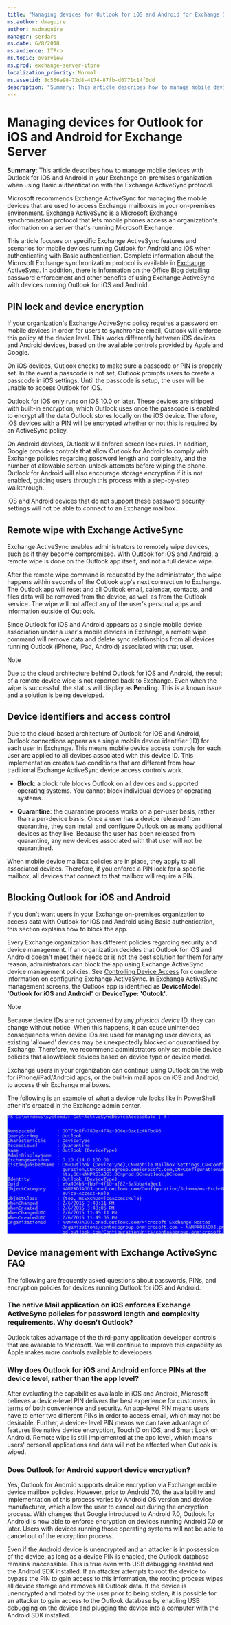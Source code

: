 ```yaml
---
title: "Managing devices for Outlook for iOS and Android for Exchange Server"
ms.author: dmaguire
author: msdmaguire
manager: serdars
ms.date: 6/8/2018
ms.audience: ITPro
ms.topic: overview
ms.prod: exchange-server-itpro
localization_priority: Normal
ms.assetid: 8c566e98-72d8-4174-87fb-d0771c14f0dd
description: "Summary: This article describes how to manage mobile devices with Outlook for iOS and Android in your Exchange on-premises organization when using Basic authentication with the Exchange ActiveSync protocol."
---
```


# Managing devices for Outlook for iOS and Android for Exchange Server

 **Summary**: This article describes how to manage mobile devices with Outlook for iOS and Android in your Exchange on-premises organization when using Basic authentication with the Exchange ActiveSync protocol.
  
Microsoft recommends Exchange ActiveSync for managing the mobile devices that are used to access Exchange mailboxes in your on-premises environment. Exchange ActiveSync is a Microsoft Exchange synchronization protocol that lets mobile phones access an organization's information on a server that's running Microsoft Exchange.
  
This article focuses on specific Exchange ActiveSync features and scenarios for mobile devices running Outlook for Android and iOS when authenticating with Basic authentication. Complete information about the Microsoft Exchange synchronization protocol is available in [Exchange ActiveSync](../../clients/exchange-activesync/exchange-activesync.md). In addition, there is information on [the Office Blog](https://go.microsoft.com/fwlink/p/?LinkId=623922) detailing password enforcement and other benefits of using Exchange ActiveSync with devices running Outlook for iOS and Android.
  
## PIN lock and device encryption

If your organization's Exchange ActiveSync policy requires a password on mobile devices in order for users to synchronize email, Outlook will enforce this policy at the device level. This works differently between iOS devices and Android devices, based on the available controls provided by Apple and Google.
  
On iOS devices, Outlook checks to make sure a passcode or PIN is properly set. In the event a passcode is not set, Outlook prompts users to create a passcode in iOS settings. Until the passcode is setup, the user will be unable to access Outlook for iOS.
  
Outlook for iOS only runs on iOS 10.0 or later. These devices are shipped with built-in encryption, which Outlook uses once the passcode is enabled to encrypt all the data Outlook stores locally on the iOS device. Therefore, iOS devices with a PIN will be encrypted whether or not this is required by an ActiveSync policy.
  
On Android devices, Outlook will enforce screen lock rules. In addition, Google provides controls that allow Outlook for Android to comply with Exchange policies regarding password length and complexity, and the number of allowable screen-unlock attempts before wiping the phone. Outlook for Android will also encourage storage encryption if it is not enabled, guiding users through this process with a step-by-step walkthrough.
  
iOS and Android devices that do not support these password security settings will not be able to connect to an Exchange mailbox.
  
## Remote wipe with Exchange ActiveSync

Exchange ActiveSync enables administrators to remotely wipe devices, such as if they become compromised. With Outlook for iOS and Android, a remote wipe is done on the Outlook app itself, and not a full device wipe.
  
After the remote wipe command is requested by the administrator, the wipe happens within seconds of the Outlook app's next connection to Exchange. The Outlook app will reset and all Outlook email, calendar, contacts, and files data will be removed from the device, as well as from the Outlook service. The wipe will not affect any of the user's personal apps and information outside of Outlook.
  
Since Outlook for iOS and Android appears as a single mobile device association under a user's mobile devices in Exchange, a remote wipe command will remove data and delete sync relationships from all devices running Outlook (iPhone, iPad, Android) associated with that user.
  
> [!NOTE]
> Due to the cloud architecture behind Outlook for iOS and Android, the result of a remote device wipe is not reported back to Exchange. Even when the wipe is successful, the status will display as **Pending**. This is a known issue and a solution is being developed.
  
## Device identifiers and access control

Due to the cloud-based architecture of Outlook for iOS and Android, Outlook connections appear as a single mobile device identifier (ID) for each user in Exchange. This means mobile device access controls for each user are applied to all devices associated with this device ID. This implementation creates two conditions that are different from how traditional Exchange ActiveSync device access controls work.
  
- **Block**: a block rule blocks Outlook on all devices and supported operating systems. You cannot block individual devices or operating systems.
    
- **Quarantine**: the quarantine process works on a per-user basis, rather than a per-device basis. Once a user has a device released from quarantine, they can install and configure Outlook on as many additional devices as they like. Because the user has been released from quarantine, any new devices associated with that user will not be quarantined.
    
When mobile device mailbox policies are in place, they apply to all associated devices. Therefore, if you enforce a PIN lock for a specific mailbox, all devices that connect to that mailbox will require a PIN.
  
## Blocking Outlook for iOS and Android
<a name="blockoutlook"> </a>

If you don't want users in your Exchange on-premises organization to access data with Outlook for iOS and Android using Basic authentication, this section explains how to block the app.
  
Every Exchange organization has different policies regarding security and device management. If an organization decides that Outlook for iOS and Android doesn't meet their needs or is not the best solution for them for any reason, administrators can block the app using Exchange ActiveSync device management policies. See [Controlling Device Access](https://go.microsoft.com/fwlink/p/?LinkId=624009) for complete information on configuring Exchange ActiveSync. In Exchange ActiveSync management screens, the Outlook app is identified as **DeviceModel: 'Outlook for iOS and Android'** or **DeviceType: 'Outook'**.
  
> [!NOTE]
> Because device IDs are not governed by any *physical device* ID, they can change without notice. When this happens, it can cause unintended consequences when device IDs are used for managing user devices, as existing 'allowed' devices may be unexpectedly blocked or quarantined by Exchange. Therefore, we recommend administrators only set mobile device policies that allow/block devices based on device type or device model.
  
Exchange users in your organization can continue using Outlook on the web for iPhone/iPad/Android apps, or the built-in mail apps on iOS and Android, to access their Exchange mailboxes.
  
The following is an example of what a device rule looks like in PowerShell after it's created in the Exchange admin center.
  
![Example of device rule in PowerShell](../../media/6a4a8415-d844-476a-a6dc-e28d31bfe94c.png)
  
## Device management with Exchange ActiveSync FAQ
<a name="blockoutlook"> </a>

The following are frequently asked questions about passwords, PINs, and encryption policies for devices running Outlook for iOS and Android.
  
### The native Mail application on iOS enforces Exchange ActiveSync policies for password length and complexity requirements. Why doesn't Outlook?

Outlook takes advantage of the third-party application developer controls that are available to Microsoft. We will continue to improve this capability as Apple makes more controls available to developers.
  
### Why does Outlook for iOS and Android enforce PINs at the device level, rather than the app level?

After evaluating the capabilities available in iOS and Android, Microsoft believes a device-level PIN delivers the best experience for customers, in terms of both convenience and security. An app-level PIN means users have to enter two different PINs in order to access email, which may not be desirable. Further, a device- level PIN means we can take advantage of features like native device encryption, TouchID on iOS, and Smart Lock on Android. Remote wipe is still implemented at the app level, which means users' personal applications and data will not be affected when Outlook is wiped.
  
### Does Outlook for Android support device encryption?

Yes, Outlook for Android supports device encryption via Exchange mobile device mailbox policies. However, prior to Android 7.0, the availability and implementation of this process varies by Android OS version and device manufacturer, which allow the user to cancel out during the encryption process. With changes that Google introduced to Android 7.0, Outlook for Android is now able to enforce encryption on devices running Android 7.0 or later. Users with devices running those operating systems will not be able to cancel out of the encryption process.
  
Even if the Android device is unencrypted and an attacker is in possession of the device, as long as a device PIN is enabled, the Outlook database remains inaccessible. This is true even with USB debugging enabled and the Android SDK installed. If an attacker attempts to root the device to bypass the PIN to gain access to this information, the rooting process wipes all device storage and removes all Outlook data. If the device is unencrypted and rooted by the user prior to being stolen, it is possible for an attacker to gain access to the Outlook database by enabling USB debugging on the device and plugging the device into a computer with the Android SDK installed.
  

